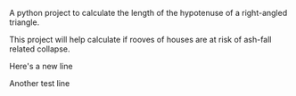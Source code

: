 A python project to calculate the length of the hypotenuse of a right-angled triangle.

This project will help calculate if rooves of houses are at risk of ash-fall related collapse.

Here's a new line 

Another test line